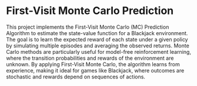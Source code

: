 # First-Visit Monte Carlo Prediction
This project implements the First-Visit Monte Carlo (MC) Prediction Algorithm to estimate the state-value function for a Blackjack environment. The goal is to learn the expected reward of each state under a given policy by simulating multiple episodes and averaging the observed returns.
Monte Carlo methods are particularly useful for model-free reinforcement learning, where the transition probabilities and rewards of the environment are unknown. By applying First-Visit Monte Carlo, the algorithm learns from experience, making it ideal for games like Blackjack, where outcomes are stochastic and rewards depend on sequences of actions.
